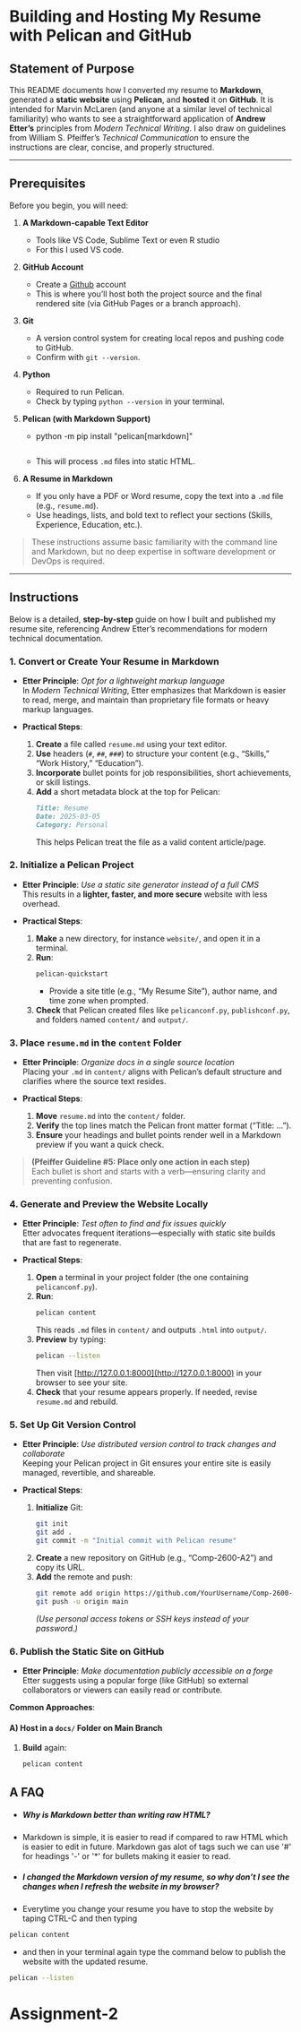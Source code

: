 # Building and Hosting My Resume with Pelican and GitHub

## Statement of Purpose
This README documents how I converted my resume to **Markdown**, generated a **static website** using **Pelican**, and **hosted** it on **GitHub**. It is intended for Marvin McLaren (and anyone at a similar level of technical familiarity) who wants to see a straightforward application of **Andrew Etter’s** principles from *Modern Technical Writing*. I also draw on guidelines from William S. Pfeiffer’s *Technical Communication* to ensure the instructions are clear, concise, and properly structured.

***

## Prerequisites
Before you begin, you will need:

1. **A Markdown-capable Text Editor**  
   - Tools like VS Code, Sublime Text or even R studio 
   - For this I used VS code. 

2. **GitHub Account**  
   - Create a [Github](https://github.com/) account
   - This is where you’ll host both the project source and the final rendered site (via GitHub Pages or a branch approach).

3. **Git**  
   - A version control system for creating local repos and pushing code to GitHub.  
   - Confirm with `git --version`.

4. **Python**  
   - Required to run Pelican.  
   - Check by typing `python --version` in your terminal.

5. **Pelican (with Markdown Support)**  
   - python -m pip install "pelican[markdown]"
     ```
   - This will process `.md` files into static HTML.

6. **A Resume in Markdown**  
   - If you only have a PDF or Word resume, copy the text into a `.md` file (e.g., `resume.md`).  
   - Use headings, lists, and bold text to reflect your sections (Skills, Experience, Education, etc.).


> These instructions assume basic familiarity with the command line and Markdown, but no deep expertise in software development or DevOps is required.

***

## Instructions

Below is a detailed, **step-by-step** guide on how I built and published my resume site, referencing Andrew Etter’s recommendations for modern technical documentation.

### 1. Convert or Create Your Resume in Markdown
- **Etter Principle**: *Opt for a lightweight markup language*  
  In *Modern Technical Writing*, Etter emphasizes that Markdown is easier to read, merge, and maintain than proprietary file formats or heavy markup languages.

- **Practical Steps**:
  1. **Create** a file called `resume.md` using your text editor.  
  2. **Use** headers (`#`, `##`, `###`) to structure your content (e.g., “Skills,” “Work History,” “Education”).  
  3. **Incorporate** bullet points for job responsibilities, short achievements, or skill listings.  
  4. **Add** a short metadata block at the top for Pelican:
     ```markdown
     Title: Resume
     Date: 2025-03-05
     Category: Personal
     ```
     This helps Pelican treat the file as a valid content article/page.

### 2. Initialize a Pelican Project
- **Etter Principle**: *Use a static site generator instead of a full CMS*  
  This results in a **lighter, faster, and more secure** website with less overhead.

- **Practical Steps**:
  1. **Make** a new directory, for instance `website/`, and open it in a terminal.  
  2. **Run**:
     ```bash
     pelican-quickstart
     ```
     - Provide a site title (e.g., “My Resume Site”), author name, and time zone when prompted.  
  3. **Check** that Pelican created files like `pelicanconf.py`, `publishconf.py`, and folders named `content/` and `output/`.

### 3. Place `resume.md` in the `content` Folder
- **Etter Principle**: *Organize docs in a single source location*  
  Placing your `.md` in `content/` aligns with Pelican’s default structure and clarifies where the source text resides.

- **Practical Steps**:
  1. **Move** `resume.md` into the `content/` folder.  
  2. **Verify** the top lines match the Pelican front matter format (“Title: …”).  
  3. **Ensure** your headings and bullet points render well in a Markdown preview if you want a quick check.

> **(Pfeiffer Guideline #5: Place only one action in each step)**  
> Each bullet is short and starts with a verb—ensuring clarity and preventing confusion.

### 4. Generate and Preview the Website Locally
- **Etter Principle**: *Test often to find and fix issues quickly*  
  Etter advocates frequent iterations—especially with static site builds that are fast to regenerate.

- **Practical Steps**:
  1. **Open** a terminal in your project folder (the one containing `pelicanconf.py`).  
  2. **Run**:
     ```bash
     pelican content
     ```
     This reads `.md` files in `content/` and outputs `.html` into `output/`.  
  3. **Preview** by typing:
     ```bash
     pelican --listen
     ```
     Then visit [http://127.0.0.1:8000](http://127.0.0.1:8000) in your browser to see your site.  
  4. **Check** that your resume appears properly. If needed, revise `resume.md` and rebuild.

### 5. Set Up Git Version Control
- **Etter Principle**: *Use distributed version control to track changes and collaborate*  
  Keeping your Pelican project in Git ensures your entire site is easily managed, revertible, and shareable.

- **Practical Steps**:
  1. **Initialize** Git:
     ```bash
     git init
     git add .
     git commit -m "Initial commit with Pelican resume"
     ```
  2. **Create** a new repository on GitHub (e.g., “Comp-2600-A2”) and copy its URL.  
  3. **Add** the remote and push:
     ```bash
     git remote add origin https://github.com/YourUsername/Comp-2600-A2.git
     git push -u origin main
     ```
     *(Use personal access tokens or SSH keys instead of your password.)*

### 6. Publish the Static Site on GitHub
- **Etter Principle**: *Make documentation publicly accessible on a forge*  
  Etter suggests using a popular forge (like GitHub) so external collaborators or viewers can easily read or contribute.

**Common Approaches**:

#### A) Host in a `docs/` Folder on Main Branch
1. **Build** again:
   ```bash
   pelican content

## A FAQ
 * ##### Why is Markdown better than writing raw HTML? 
 * Markdown is simple, it is easier to read if compared to raw HTML which is easier to edit in future. Markdown gas alot of tags such we can use '#' for headings '-' or '*' for bullets making it easier to read.

 * ##### I changed the Markdown version of my resume, so why don’t I see the changes when I refresh the website in my browser?
 * Everytime you change your resume you have to stop the website by taping CTRL-C and then typing 
 ```bash
 pelican content
 ```
* and then in your terminal again type the command below to publish the website with the updated resume.
```bash
pelican --listen
```
# Assignment-2
